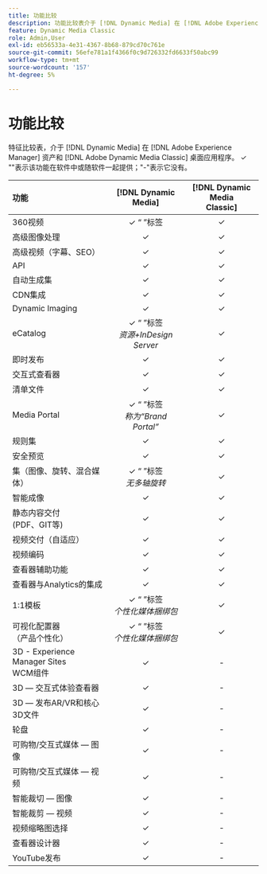 ```yaml
---
title: 功能比较
description: 功能比较表介于 [!DNL Dynamic Media] 在 [!DNL Adobe Experience Manager] 资产和 [!DNL Adobe Dynamic Media Classic] 桌面应用程序。
feature: Dynamic Media Classic
role: Admin,User
exl-id: eb56533a-4e31-4367-8b68-879cd70c761e
source-git-commit: 56efe781a1f4366f0c9d726332fd6633f50abc99
workflow-type: tm+mt
source-wordcount: '157'
ht-degree: 5%

---
```


# 功能比较

特征比较表，介于 [!DNL Dynamic Media] 在 [!DNL Adobe Experience Manager] 资产和 [!DNL Adobe Dynamic Media Classic] 桌面应用程序。 ✓ &quot;&quot;表示该功能在软件中或随软件一起提供；&quot;-&quot;表示它没有。

| 功能 | [!DNL Dynamic Media] | [!DNL Dynamic Media<br>Classic] |
| :--- | :---: | :---: |
| 360视频 | ✓ “ ”标签 | ✓ |
| 高级图像处理 | ✓ | ✓ |
| 高级视频（字幕、SEO） | ✓ | ✓ |
| API | ✓ | ✓ |
| 自动生成集 | ✓ | ✓ |
| CDN集成 | ✓ | ✓ |
| Dynamic Imaging | ✓ | ✓ |
| eCatalog | ✓ “ ”标签&#x200B;<br>*资源+InDesign Server* | ✓ |
| 即时发布 | ✓ | ✓ |
| 交互式查看器 | ✓ | ✓ |
| 清单文件 | ✓ | ✓ |
| Media Portal | ✓ “ ”标签&#x200B;<br>*称为“Brand Portal”* | ✓ |
| 规则集 | ✓ | ✓ |
| 安全预览 | ✓ | ✓ |
| 集（图像、旋转、混合媒体） | ✓ “ ”标签&#x200B;<br>*无多轴旋转* | ✓ |
| 智能成像 | ✓ | ✓ |
| 静态内容交付<br>(PDF、GIT等) | ✓ | ✓ |
| 视频交付（自适应） | ✓ | ✓ |
| 视频编码 | ✓ | ✓ |
| 查看器辅助功能 | ✓ | ✓ |
| 查看器与Analytics的集成 | ✓ | ✓ |
| 1:1模板 | ✓ “ ”标签&#x200B;<br>*个性化媒体捆绑包* | ✓ |
| 可视化配置器<br>（产品个性化） | ✓ “ ”标签&#x200B;<br>*个性化媒体捆绑包* | ✓ |
| 3D - Experience Manager Sites<br>WCM组件 | ✓ | - |
| 3D — 交互式体验查看器 | ✓ | - |
| 3D — 发布AR/VR和核心3D文件 | ✓ | - |
| 轮盘 | ✓ | - |
| 可购物/交互式媒体 — 图像 | ✓ | - |
| 可购物/交互式媒体 — 视频 | ✓ | - |
| 智能裁切 — 图像 | ✓ | - |
| 智能裁剪 — 视频 | ✓ | - |
| 视频缩略图选择 | ✓ | - |
| 查看器设计器 | ✓ | - |
| YouTube发布 | ✓ | - |

